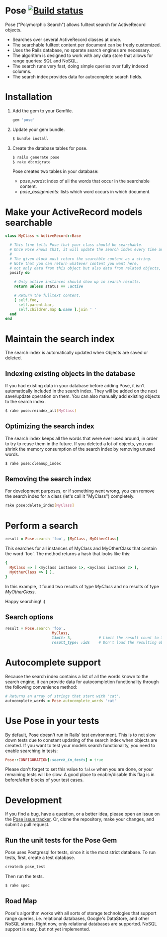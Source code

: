 # Pose <a href="http://travis-ci.org/#!/kevgo/pose" target="_blank"><img src="https://secure.travis-ci.org/kevgo/pose.png" alt="Build status"></a>

Pose  ("Polymorphic Search") allows fulltext search for ActiveRecord objects.

* Searches over several ActiveRecord classes at once.
* The searchable fulltext content per document can be freely customized.
* Uses the Rails database, no sparate search engines are necessary.
* The algorithm is designed to work with any data store that allows for range queries: SQL and NoSQL.
* The search runs very fast, doing simple queries over fully indexed columns.
* The search index provides data for autocomplete search fields.


# Installation

1.  Add the gem to your Gemfile.

    ```ruby
    gem 'pose'
    ```

2.  Update your gem bundle.

    ```bash
    $ bundle install
    ```

3.  Create the database tables for pose.

    ```bash
    $ rails generate pose
    $ rake db:migrate
    ```

    Pose creates two tables in your database:

    * _pose_words_: index of all the words that occur in the searchable content.
    * _pose_assignments_: lists which word occurs in which document.


# Make your ActiveRecord models searchable

```ruby
class MyClass < ActiveRecord::Base

  # This line tells Pose that your class should be searchable.
  # Once Pose knows that, it will update the search index every time an instance is saved or deleted.
  #
  # The given block must return the searchble content as a string.
  # Note that you can return whatever content you want here,
  # not only data from this object but also data from related objects, class names, etc.
  posify do

    # Only active instances should show up in search results.
    return unless status == :active

    # Return the fulltext content.
    [ self.foo,
      self.parent.bar,
      self.children.map &:name ].join ' '
  end
end
```


# Maintain the search index

The search index is automatically updated when Objects are saved or deleted.

## Indexing existing objects in the database
If you had existing data in your database before adding Pose, it isn't automatically included in the search index.
They will be added on the next save/update operation on them.
You can also manually add existing objects to the search index.

```bash
$ rake pose:reindex_all[MyClass]
```

## Optimizing the search index
The search index keeps all the words that were ever used around, in order to try to reuse them in the future.
If you deleted a lot of objects, you can shrink the memory consumption of the search index by removing unused words.

```bash
$ rake pose:cleanup_index
```

## Removing the search index
For development purposes, or if something went wrong, you can remove the search index for a class
(let's call it "MyClass") completely.

```bash
rake pose:delete_index[MyClass]
```


# Perform a search

```ruby
result = Pose.search 'foo', [MyClass, MyOtherClass]
```

This searches for all instances of MyClass and MyOtherClass that contain the word 'foo'.
The method returns a hash that looks like this:

```ruby
{
  MyClass => [ <myclass instance 1>, <myclass instance 2> ],
  MyOtherClass => [ ],
}
```

In this example, it found two results of type _MyClass_ and no results of type _MyOtherClass_.

Happy searching!  :)


## Search options

```ruby
result = Pose.search 'foo',
                     MyClass,
                     limit: 3,            # Limit the result count to 3.
                     result_type: :ids    # Don't load the resulting objects, return just their ids.
```


# Autocomplete support

Because the search index contains a list of all the words known to the search engine,
it can provide data for autocompletion functionality through the following convenience method:

```ruby
# Returns an array of strings that start with 'cat'.
autocomplete_words = Pose.autocomplete_words 'cat'
```

# Use Pose in your tests

By default, Pose doesn't run in Rails' test environment. This is to not slow down tests due to constant updating of the search index when objects are created.
If you want to test your models search functionality, you need to enable searching in tests:

```ruby
Pose::CONFIGURATION[:search_in_tests] = true
```
    
Please don't forget to set this value to `false` when you are done, or your remaining tests will be slow. A good place to enable/disable this flag is in before/after blocks of your test cases.


# Development

If you find a bug, have a question, or a better idea, please open an issue on the
<a href="https://github.com/kevgo/pose/issues">Pose issue tracker</a>.
Or, clone the repository, make your changes, and submit a pull request.

## Run the unit tests for the Pose Gem

Pose uses Postgresql for tests, since it is the most strict database.
To run tests, first, create a test database.

```bash
createdb pose_test
```

Then run the tests.

```bash
$ rake spec
```


## Road Map

Pose's algorithm works with all sorts of storage technologies that support range queries, i.e. relational databases,
Google's DataStore, and other NoSQL stores. Right now, only relational databases are supported. NoSQL support is easy,
but not yet implemented.
